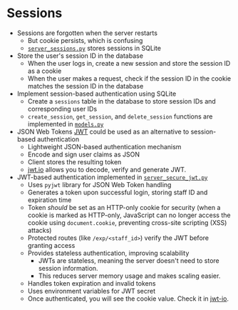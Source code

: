 # Sessions

-   Sessions are forgotten when the server restarts
    -  But cookie persists, which is confusing
    - [`server_sessions.py`](./server_sessions.py) stores  sessions in SQLite
-   Store the user's session ID in the database
    -  When the user logs in, create a new session and store the session ID as a cookie
    -  When the user makes a request, check if the session ID in the cookie matches the session ID in the database
- Implement session-based authentication using SQLite
    -  Create a `sessions` table in the database to store session IDs and corresponding user IDs
    - `create_session`, `get_session`, and `delete_session` functions are implemented in [`models.py`](./models.py)
- JSON Web Tokens [JWT][jwt] could be used as an alternative to session-based authentication
    - Lightweight JSON-based authentication mechanism
    - Encode and sign user claims as JSON
    - Client stores the resulting token
    - [jwt.io][jwt-io] allows you to decode, verify and generate JWT.
- JWT-based authentication implemented in [`server_secure_jwt.py`](./server_secure_jwt.py)
    - Uses `pyjwt` library for JSON Web Token handling
    - Generates a token upon successful login, storing staff ID and expiration time
    - Token _should_ be set as an HTTP-only cookie for security (when a cookie is marked as HTTP-only, JavaScript can no longer access the cookie using `document.cookie`, preventing cross-site scripting (XSS) attacks)
    - Protected routes (like `/exp/<staff_id>`) verify the JWT before granting access
    - Provides stateless authentication, improving scalability
        - JWTs are stateless, meaning the server doesn't need to store session information.
        - This reduces server memory usage and makes scaling easier.
    - Handles token expiration and invalid tokens
    - Uses environment variables for JWT secret
    - Once authenticated, you will see the cookie value. Check it in [jwt-io].
    
[jwt]: https://en.wikipedia.org/wiki/JSON_Web_Token
[jwt-io]: https://jwt.io
